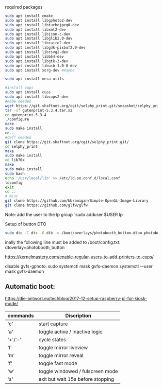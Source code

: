 required packages 

```bash
sudo apt install cmake
sudo apt install libgphoto2-dev
sudo apt install libturbojpeg0-dev 
sudo apt install libxml2-dev 
sudo apt install libjson-c-dev 
sudo apt install libglib2.0-dev
sudo apt install libcairo2-dev 
sudo apt install libgdk-pixbuf2.0-dev 
sudo apt install librsvg2-dev 
sudo apt install libb64-dev 
sudo apt install libgtk-3-dev
sudo apt install libusb-1.0-0-dev
sudo apt install xorg-dev #maybe

sudo apt install mesa-utils

#install cups
sudo apt install cups
sudo apt install libcups2-dev
#mabe needed
wget https://git.shaftnet.org/cgit/selphy_print.git/snapshot/selphy_print-gutenprint_5.3.4.tar.gz
tar -xf gutenprint-5.3.4.tar.xz
cd gutenprint-5.3.4
./configure
make
sudo make install
cd..
#deff needed
git clone https://git.shaftnet.org/cgit/selphy_print.git/
cd selphy_print
make
sudo make install
cd lib70x
make
sudo make install
sudo bash
echo '/usr/local/lib' >> /etc/ld.so.conf.d/local.conf
ldconfig
exit
cd ..
# misc
git clone https://github.com/kbranigan/Simple-OpenGL-Image-Library
git clone https://github.com/glfw/glfw
```

Note:
add the user to the lp group
`sudo adduser $USER lp

Setup of button DTO 

```bash
sudo dtc -I dts -O dtb -o /boot/overlays/photobooth_button.dtbo photobooth_button.dts
```
inally the following line must be added to /boot/config.txt:
dtoverlay=photobooth_button

https://kernelmastery.com/enable-regular-users-to-add-printers-to-cups/

disable gvfs-gphoto:
sudo systemctl mask gvfs-daemon
systemctl --user mask gvfs-daemon

Automatic boot:
---------------
https://die-antwort.eu/techblog/2017-12-setup-raspberry-pi-for-kiosk-mode/



commands | Discription
---------|---------------------------------
'c'      | start capture
'a'      | toggle active / inactive logic
'+'/'-'  | cycle states
'l'      | toggle mirror liveview
'm'      | toggle mirror reveal
'f'      | toggle fast mode
'w'      | toggle windowed / fulscreen mode
's'      | exit but wait 15s before stopping